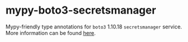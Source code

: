 # mypy-boto3-secretsmanager

Mypy-friendly type annotations for `boto3` 1.10.18 `secretsmanager` service.
More information can be found [here](https://github.com/vemel/mypy_boto3).